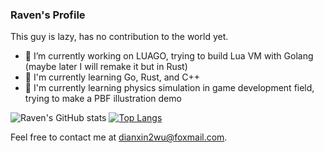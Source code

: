 ### Raven's Profile

This guy is lazy, has no contribution to the world yet.

- 🔭 I’m currently working on LUAGO, trying to build Lua VM with Golang (maybe later I will remake it but in Rust)
- 🌱 I'm currently learning Go, Rust, and C++
- 🤔 I'm currently learning physics simulation in game development field, trying to make a PBF illustration demo

![Raven's GitHub stats](https://github-readme-stats.vercel.app/api?username=BA3000&show_icons=true)
[![Top Langs](https://github-readme-stats.vercel.app/api/top-langs/?username=BA3000)](https://github.com/anuraghazra/github-readme-stats)

Feel free to contact me at dianxin2wu@foxmail.com.
